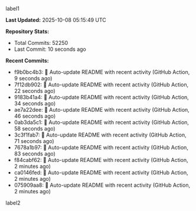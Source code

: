
label1 
<!-- ACTIVITY_START -->
**Last Updated:** 2025-10-08 05:15:49 UTC

**Repository Stats:**
- Total Commits: 52250
- Last Commit: 10 seconds ago

**Recent Commits:**
- f9b0bc4b3: 🤖 Auto-update README with recent activity (GitHub Action, 9 seconds ago)
- 7f12db902: 🤖 Auto-update README with recent activity (GitHub Action, 22 seconds ago)
- 9183b41a4: 🤖 Auto-update README with recent activity (GitHub Action, 34 seconds ago)
- ae7a22dee: 🤖 Auto-update README with recent activity (GitHub Action, 46 seconds ago)
- 0ab3da5c1: 🤖 Auto-update README with recent activity (GitHub Action, 58 seconds ago)
- 3c3f1fab7: 🤖 Auto-update README with recent activity (GitHub Action, 71 seconds ago)
- 7678a1b97: 🤖 Auto-update README with recent activity (GitHub Action, 83 seconds ago)
- f84cabf62: 🤖 Auto-update README with recent activity (GitHub Action, 2 minutes ago)
- ca0146fed: 🤖 Auto-update README with recent activity (GitHub Action, 2 minutes ago)
- 075909aa8: 🤖 Auto-update README with recent activity (GitHub Action, 2 minutes ago)
<!-- ACTIVITY_END -->

label2
